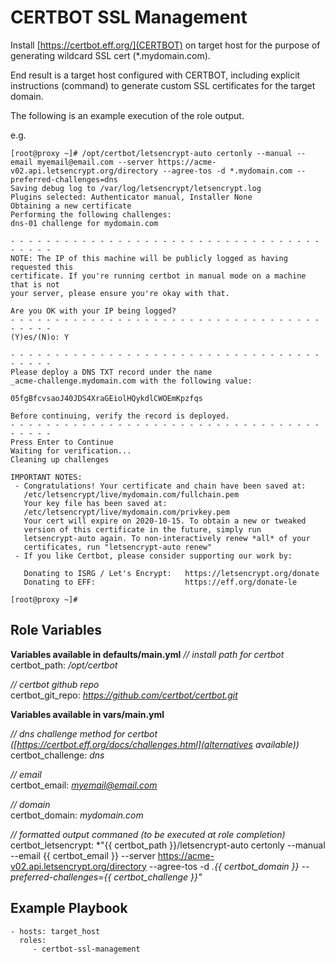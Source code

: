 CERTBOT SSL Management
=========

Install [https://certbot.eff.org/](CERTBOT) on target host for the purpose of generating wildcard SSL cert (*.mydomain.com).

End result is a target host configured with CERTBOT, including explicit instructions (command) to generate custom SSL certificates for the target domain.

The following is an example execution of the role output.

e.g.

```
[root@proxy ~]# /opt/certbot/letsencrypt-auto certonly --manual --email myemail@email.com --server https://acme-v02.api.letsencrypt.org/directory --agree-tos -d *.mydomain.com --preferred-challenges=dns
Saving debug log to /var/log/letsencrypt/letsencrypt.log
Plugins selected: Authenticator manual, Installer None
Obtaining a new certificate
Performing the following challenges:
dns-01 challenge for mydomain.com

- - - - - - - - - - - - - - - - - - - - - - - - - - - - - - - - - - - - - - - -
NOTE: The IP of this machine will be publicly logged as having requested this
certificate. If you're running certbot in manual mode on a machine that is not
your server, please ensure you're okay with that.

Are you OK with your IP being logged?
- - - - - - - - - - - - - - - - - - - - - - - - - - - - - - - - - - - - - - - -
(Y)es/(N)o: Y

- - - - - - - - - - - - - - - - - - - - - - - - - - - - - - - - - - - - - - - -
Please deploy a DNS TXT record under the name
_acme-challenge.mydomain.com with the following value:

05fgBfcvsaoJ40JDS4XraGEiolHQykdlCWOEmKpzfqs

Before continuing, verify the record is deployed.
- - - - - - - - - - - - - - - - - - - - - - - - - - - - - - - - - - - - - - - -
Press Enter to Continue
Waiting for verification...
Cleaning up challenges

IMPORTANT NOTES:
 - Congratulations! Your certificate and chain have been saved at:
   /etc/letsencrypt/live/mydomain.com/fullchain.pem
   Your key file has been saved at:
   /etc/letsencrypt/live/mydomain.com/privkey.pem
   Your cert will expire on 2020-10-15. To obtain a new or tweaked
   version of this certificate in the future, simply run
   letsencrypt-auto again. To non-interactively renew *all* of your
   certificates, run "letsencrypt-auto renew"
 - If you like Certbot, please consider supporting our work by:

   Donating to ISRG / Let's Encrypt:   https://letsencrypt.org/donate
   Donating to EFF:                    https://eff.org/donate-le

[root@proxy ~]# 
```

Role Variables
--------------

**Variables available in defaults/main.yml**
*// install path for certbot*  
certbot_path: */opt/certbot* 

*// certbot github repo*  
certbot_git_repo: *https://github.com/certbot/certbot.git* 

**Variables available in vars/main.yml** 

*// dns challenge method for certbot ([https://certbot.eff.org/docs/challenges.html](alternatives available))*  
certbot_challenge: *dns* 

*// email*  
certbot_email: *myemail@email.com*

*// domain*  
certbot_domain: *mydomain.com* 

*// formatted output commaned (to be executed at role completion)*  
certbot_letsencrypt: *"{{ certbot_path }}/letsencrypt-auto certonly --manual --email {{ certbot_email }} --server https://acme-v02.api.letsencrypt.org/directory --agree-tos -d *.{{ certbot_domain }} --preferred-challenges={{ certbot_challenge }}"* 

Example Playbook
----------------

    - hosts: target_host
      roles:
         - certbot-ssl-management
